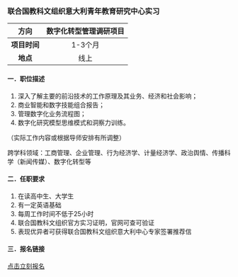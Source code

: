 ### 联合国教科文组织意大利青年教育研究中心实习


|  **方向**  | 数字化转型管理调研项目 |
|:--------:|:------------:|
| **项目时间** |    1-3个月     |
|  **地点**  |      线上      |


#### 一．职位描述

1. 深入了解主要的前沿技术的工作原理及其业务、经济和社会影响；
2. 商业智能和数字技能组合报告；
3. 管理数字化业务流程图；
4. 数字化研究模型思维模式和洞察力训练。

（实际工作内容或根据导师安排有所调整）

跨学科领域：工商管理、企业管理、行为经济学、计量经济学、政治舆情、传播科学（新闻传媒）、数字化转型等


#### 二．任职要求

1. 在读高中生、大学生
2. 有一定英语基础
3. 每周工作时间不低于25小时
4. 联合国教科文组织官方实习证明，官网可查可验证
5. 表现优异者可获得联合国教科文组织意大利中心专家签署推荐信


#### 三．报名链接
[点击立刻报名](https://ezygcyygfb.feishu.cn/share/base/form/shrcnyoWDn0NwQnTyfwrxo3XOnh)
